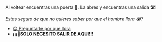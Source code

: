 Al voltear encuentras una puerta 🚪. La abres y encuentras una salida 🛣️!

_Estas seguro de que no quieres saber por que el hombre llora 😭?_

- [😊 Preguntarle por que llora](1.md)
- [**¡¡¡🏃SOLO NECESITO SALIR DE AQUI!!!**](../3/1-1A.md)
